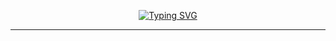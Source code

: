 <div align="center">

[![Typing SVG](https://readme-typing-svg.demolab.com?font=Fira+Code&weight=700&size=35&pause=1000&color=4DF731&center=true&vCenter=true&width=435&lines=%D0%9C%D0%BE%D0%B5+%D0%BE%D0%B1%D1%83%D1%87%D0%B5%D0%BD%D0%B8%D0%B5)](https://git.io/typing-svg)

</div>

---
